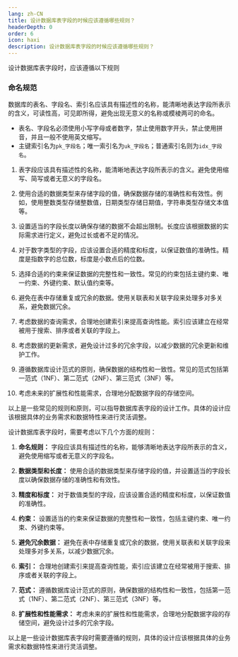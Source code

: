 ```yaml
---
lang: zh-CN
title: 设计数据库表字段的时候应该遵循哪些规则？
headerDepth: 0
order: 6
icon: haxi
description: 设计数据库表字段的时候应该遵循哪些规则？
---
```






设计数据库表字段时，应该遵循以下规则

### 命名规范

数据库的表名、字段名、索引名应该具有描述性的名称，能清晰地表达字段所表示的含义，可读性高，可见即所得，避免出现无意义的名称或模棱两可的命名。

- 表名、字段名必须使用小写字母或者数字，禁止使用数字开头，禁止使用拼音，并且一般不使用英文缩写。
- 主键索引名为`pk_字段名`；唯一索引名为`uk_字段名`；普通索引名则为`idx_字段名`。



1. 表字段应该具有描述性的名称，能清晰地表达字段所表示的含义。避免使用缩写、简写或者无意义的字段名。

2. 使用合适的数据类型来存储字段的值，确保数据存储的准确性和有效性。例如，使用整数类型存储整数值，日期类型存储日期值，字符串类型存储文本值等。

3. 设置适当的字段长度以确保存储的数据不会超出限制。长度应该根据数据的实际需求进行定义，避免过长或者不足的情况。

4. 对于数字类型的字段，应该设置合适的精度和标度，以保证数值的准确性。精度是指数字的总位数，标度是小数点后的位数。

5. 选择合适的约束来保证数据的完整性和一致性。常见的约束包括主键约束、唯一约束、外键约束、默认值约束等。

6. 避免在表中存储重复或冗余的数据。使用关联表和关联字段来处理多对多关系，避免数据冗余。

7. 考虑数据的查询需求，合理地创建索引来提高查询性能。索引应该建立在经常被用于搜索、排序或者关联的字段上。

8. 考虑数据的更新需求，避免设计过多的冗余字段，以减少数据的冗余更新和维护工作。

9. 遵循数据库设计范式的原则，确保数据的结构性和一致性。常见的范式包括第一范式（1NF）、第二范式（2NF）、第三范式（3NF）等。

10. 考虑未来的扩展性和性能需求，合理地分配数据字段的存储空间。

以上是一些常见的规则和原则，可以指导数据库表字段的设计工作。具体的设计应该根据具体的业务需求和数据特性来进行灵活调整。





设计数据库表字段时，需要考虑以下几个方面的规则：

1. **命名规则：** 字段应该具有描述性的名称，能够清晰地表达字段所表示的含义，避免使用缩写或者无意义的字段名。

2. **数据类型和长度：** 使用合适的数据类型来存储字段的值，并设置适当的字段长度以确保数据存储的准确性和有效性。

3. **精度和标度：** 对于数值类型的字段，应该设置合适的精度和标度，以保证数值的准确性。

4. **约束：** 设置适当的约束来保证数据的完整性和一致性，包括主键约束、唯一约束、外键约束等。

5. **避免冗余数据：** 避免在表中存储重复或冗余的数据，使用关联表和关联字段来处理多对多关系，以减少数据冗余。

6. **索引：** 合理地创建索引来提高查询性能，索引应该建立在经常被用于搜索、排序或者关联的字段上。

7. **范式：** 遵循数据库设计范式的原则，确保数据的结构性和一致性，包括第一范式（1NF）、第二范式（2NF）、第三范式（3NF）等。

8. **扩展性和性能需求：** 考虑未来的扩展性和性能需求，合理地分配数据字段的存储空间，避免设计过多的冗余字段。

以上是一些设计数据库表字段时需要遵循的规则，具体的设计应该根据具体的业务需求和数据特性来进行灵活调整。